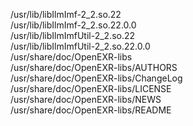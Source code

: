 /usr/lib/libIlmImf-2\_2.so.22  
/usr/lib/libIlmImf-2\_2.so.22.0.0  
/usr/lib/libIlmImfUtil-2\_2.so.22  
/usr/lib/libIlmImfUtil-2\_2.so.22.0.0  
/usr/share/doc/OpenEXR-libs  
/usr/share/doc/OpenEXR-libs/AUTHORS  
/usr/share/doc/OpenEXR-libs/ChangeLog  
/usr/share/doc/OpenEXR-libs/LICENSE  
/usr/share/doc/OpenEXR-libs/NEWS  
/usr/share/doc/OpenEXR-libs/README  

